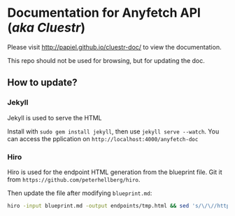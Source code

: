 # Documentation for Anyfetch API (*aka Cluestr*)

Please visit http://papiel.github.io/cluestr-doc/ to view the documentation.

This repo should not be used for browsing, but for updating the doc.

## How to update?

### Jekyll
Jekyll is used to serve the HTML

Install with `sudo gem install jekyll`, then use `jekyll serve --watch`.
You can access the pplication on `http://localhost:4000/anyfetch-doc`

### Hiro
Hiro is used for the endpoint HTML generation from the blueprint file.
Git it from `https://github.com/peterhellberg/hiro`.

Then update the file after modifying `blueprint.md`:

```sh
hiro -input blueprint.md -output endpoints/tmp.html && sed 's/\/\//http:\/\//g' endpoints/tmp.html > endpoints/index.html && rm endpoints/tmp.html
```

